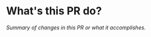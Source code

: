 # What's this PR do?

_Summary of changes in this PR or what it accomplishes._

<!--
Please title your PR as follows: `feature: fix foo bar`.
Always start with the thing you are fixing, then describe the fix.
Don't use past tense (e.g. "fixed foo bar").

Explain what your PR does and why.

If you are adding a new function, please document it and add tests:

```python
code you added/updated
```

If you are fixing a bug, please add a test that covers it.

Before submitting a PR, please:
  - specify the command to execute or steps to follow to know that the problem was solved

We try to process PRs as soon as possible. They should be handled within 24 hours.

Applying labels to PRs is not needed.

Thanks a lot for your contribution!

->
